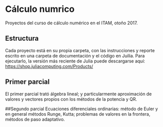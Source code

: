 # Cálculo numrico
Proyectos del curso de cálculo numérico en el ITAM, otoño 2017.

## Estructura
Cada proyecto está en su propia carpeta, con las instrucciones y reporte escrito en una carpeta de documentación y el
código en Juilia. Para ejecutarlo, la versión más reciente de Julia puede descargarse aquí:
https://shop.juliacomputing.com/Products/

## Primer parcial
El primer parcial trató álgebra lineal; y particularmente aproximación de valores y vectores propios con los métodos de
la potencia y QR.

##Segundo parcial
Ecuaciones diferenciales ordinarias: método de Euler y en general métodos Runge,
Kutta; problemas de valores en la frontera, métodos de paso adaptativo.

